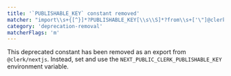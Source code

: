 ```yaml
---
title: '`PUBLISHABLE_KEY` constant removed'
matcher: "import\\s+{[^}]*?PUBLISHABLE_KEY[\\s\\S]*?from\\s+['\"]@clerk\\/nextjs[\\s\\S]*?['\"]"
category: 'deprecation-removal'
matcherFlags: 'm'
---
```


This deprecated constant has been removed as an export from `@clerk/nextjs`. Instead, set and use the `NEXT_PUBLIC_CLERK_PUBLISHABLE_KEY` environment variable.
